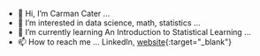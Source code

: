 - 👋 Hi, I’m Carman Cater ...
- 👀 I’m interested in data science, math, statistics ...
- 🌱 I’m currently learning An Introduction to Statistical Learning ...
- 📫 How to reach me ... LinkedIn, [website](https://carmancater.github.io/){:target="_blank"}